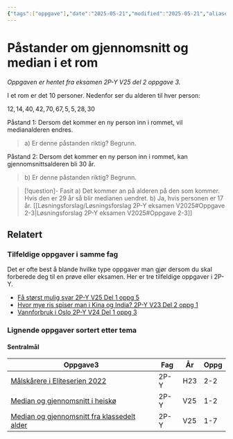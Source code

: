 ```yaml
---
{"tags":["oppgave"],"date":"2025-05-21","modified":"2025-05-21","aliases":[],"dg-publish":true,"temaer":["sentralmål"],"fag":"2p-y","eksamen":"v25","del":2,"oppgave":3,"title":"Påstander om gjennomsnitt og median i et rom","source":null,"todo":null,"permalink":"/pastander-om-gjennomsnitt-og-median-i-et-rom/","dgPassFrontmatter":true}
---
```



# Påstander om gjennomsnitt og median i et rom

<p><span><em>Oppgaven er hentet fra eksamen 2P-Y V25 del 2 oppgave 3.</em></span></p>

I et rom er det $10$ personer. Nedenfor ser du alderen til hver person:

$12,\,14,\,40,\,42,\,70,\,67,\,5,\,5,\,28,\,30$

Påstand 1: Dersom det kommer en ny person inn i rommet, vil medianalderen endres.

> a) Er denne påstanden riktig? Begrunn.

Påstand 2: Dersom det kommer en ny person inn i rommet, kan gjennomsnittsalderen bli $30$ år.

>b) Er denne påstanden riktig? Begrunn.

> [!question]- Fasit
> a) Det kommer an på alderen på den som kommer. Hvis den er 29 år så blir medianen uendret.
> b) Ja, hvis personen er 17 år.
> [[Løsningsforslag/Løsningsforslag 2P-Y eksamen V2025#Oppgave 2-3\|Løsningsforslag 2P-Y eksamen V2025#Oppgave 2-3]]

## Relatert
<h3><span>Tilfeldige oppgaver i samme fag</span></h3><p><span>Det er ofte best å blande hvilke type oppgaver man gjør dersom du skal forberede deg til en prøve eller eksamen. Her er tre tilfeldige oppgaver i 2P-Y.</span></p><div><ul class="dataview list-view-ul"><li><span><a data-tooltip-position="top" aria-label="Få størst mulig svar.md" data-href="Få størst mulig svar.md" href="Få størst mulig svar.md" class="internal-link" target="_blank" rel="noopener nofollow">Få størst mulig svar 2P-Y V25 Del 1 oppg 5</a></span></li><li><span><a data-tooltip-position="top" aria-label="Hvor mye ris spiser man i Kina og India?.md" data-href="Hvor mye ris spiser man i Kina og India?.md" href="Hvor mye ris spiser man i Kina og India?.md" class="internal-link" target="_blank" rel="noopener nofollow">Hvor mye ris spiser man i Kina og India? 2P-Y V23 Del 2 oppg 1</a></span></li><li><span><a data-tooltip-position="top" aria-label="Vannforbruk i Oslo.md" data-href="Vannforbruk i Oslo.md" href="Vannforbruk i Oslo.md" class="internal-link" target="_blank" rel="noopener nofollow">Vannforbruk i Oslo 2P-Y V24 Del 1 oppg 3</a></span></li></ul></div><h3><span>Lignende oppgaver sortert etter tema</span></h3><h4><span>Sentralmål</span></h4><div><table class="dataview table-view-table"><thead class="table-view-thead"><tr class="table-view-tr-header"><th class="table-view-th"><span>Oppgave</span><span class="dataview small-text">3</span></th><th class="table-view-th"><span>Fag</span></th><th class="table-view-th"><span>År</span></th><th class="table-view-th"><span>Oppg</span></th></tr></thead><tbody class="table-view-tbody"><tr><td><span><a data-tooltip-position="top" aria-label="Målskårere i Eliteserien 2022.md" data-href="Målskårere i Eliteserien 2022.md" href="Målskårere i Eliteserien 2022.md" class="internal-link" target="_blank" rel="noopener nofollow">Målskårere i Eliteserien 2022</a></span></td><td><span>2P-Y</span></td><td><span>H23</span></td><td><span>2-2</span></td></tr><tr><td><span><a data-tooltip-position="top" aria-label="Median og gjennomsnitt i heiskø.md" data-href="Median og gjennomsnitt i heiskø.md" href="Median og gjennomsnitt i heiskø.md" class="internal-link" target="_blank" rel="noopener nofollow">Median og gjennomsnitt i heiskø</a></span></td><td><span>2P-Y</span></td><td><span>V25</span></td><td><span>1-2</span></td></tr><tr><td><span><a data-tooltip-position="top" aria-label="Median og gjennomsnitt fra klassedelt alder.md" data-href="Median og gjennomsnitt fra klassedelt alder.md" href="Median og gjennomsnitt fra klassedelt alder.md" class="internal-link" target="_blank" rel="noopener nofollow">Median og gjennomsnitt fra klassedelt alder</a></span></td><td><span>2P-Y</span></td><td><span>V25</span></td><td><span>1-7</span></td></tr></tbody></table></div>
